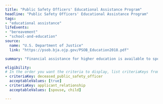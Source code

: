 ```yaml
---
title: "Public Safety Officers' Educational Assistance Program"
headline: "Public Safety Officers' Educational Assistance Program"
tags: 
- "educational assistance"
lifeEvents: 
- "bereavement"
- "school-and-education"
source:
  name: "U.S. Department of Justice"
  link: "https://psob.bja.ojp.gov/PSOB_Education2018.pdf"

summary: "Financial assistance for higher education is available to spouses and children of police, fire, and emergency public safety officers killed in the line of duty."

eligibility:
# In the order you want the criteria to display, list criteriaKeys from the csv here, each followed by a comma-separated list of which values indicate eligibility for that criteria. Wrap individual values in quotes if they have inner commas.
- criteriaKey: deceased_public_safety_officer
  acceptableValues: [true]
- criteriaKey: applicant_relationship
  acceptableValues: [spouse, child]

---
```


